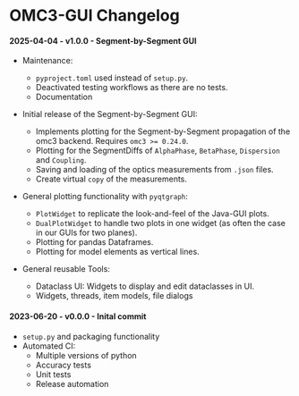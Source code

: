 # OMC3-GUI Changelog

#### 2025-04-04 - v1.0.0 - Segment-by-Segment GUI

- Maintenance:
  - `pyproject.toml` used instead of `setup.py`.
  - Deactivated testing workflows as there are no tests.
  - Documentation

- Initial release of the Segment-by-Segment GUI:
  - Implements plotting for the Segment-by-Segment propagation of the 
    omc3 backend. Requires `omc3 >= 0.24.0`.
  - Plotting for the SegmentDiffs of `AlphaPhase`, `BetaPhase`, `Dispersion`
    and `Coupling`.
  - Saving and loading of the optics measurements from `.json` files.
  - Create virtual `copy` of the measurements.

- General plotting functionality with `pyqtgraph`:
  - `PlotWidget` to replicate the look-and-feel of the Java-GUI plots.
  - `DualPlotWidget` to handle two plots in one widget (as often the case in our GUIs for two planes).
  - Plotting for pandas Dataframes.
  - Plotting for model elements as vertical lines.

- General reusable Tools:
  - Dataclass UI: Widgets to display and edit dataclasses in UI.
  - Widgets, threads, item models, file dialogs

#### 2023-06-20 - v0.0.0 - Inital commit

- `setup.py` and packaging functionality
- Automated CI:
  - Multiple versions of python
  - Accuracy tests
  - Unit tests
  - Release automation
